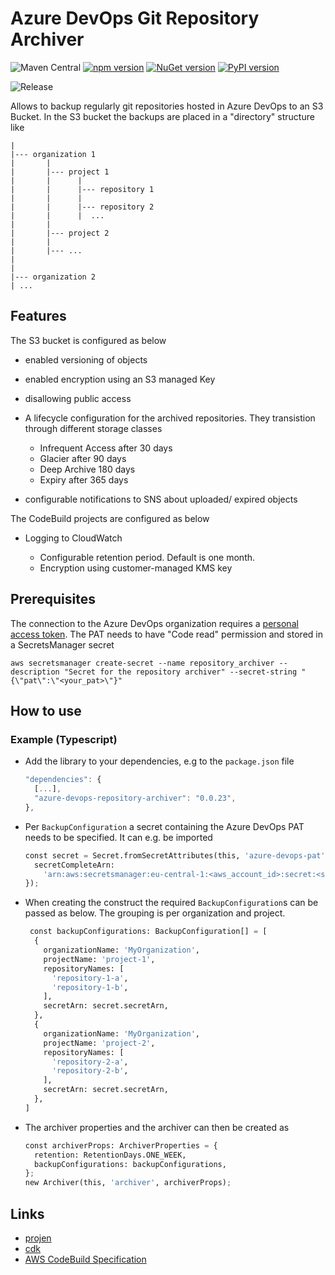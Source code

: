 # Azure DevOps Git Repository Archiver

![Maven Central](https://img.shields.io/maven-central/v/io.github.stefanfreitag/azureS3RepositoryArchiver?color=green&style=flat-square)
[![npm version](https://badge.fury.io/js/azure-devops-repository-archiver.svg)](https://badge.fury.io/js/azure-devops-repository-archiver)
[![NuGet version](https://badge.fury.io/nu/Io.Github.StefanFreitag.AzureS3RepositoryArchiver.svg)](https://badge.fury.io/nu/Io.Github.StefanFreitag.AzureS3RepositoryArchiver)
[![PyPI version](https://badge.fury.io/py/azure-devops-repository-archiver.svg)](https://badge.fury.io/py/azure-devops-repository-archiver)

![Release](https://github.com/stefanfreitag/azure_s3_repository_archiver/workflows/release/badge.svg)

Allows to backup regularly git repositories hosted in Azure DevOps to an S3 Bucket.
In the S3 bucket the backups are placed in a "directory" structure like

```plain
|
|--- organization 1
|       |
|       |--- project 1
|       |      |
|       |      |--- repository 1
|       |      |
|       |      |--- repository 2
|       |      |  ...
|       |
|       |--- project 2
|       |
|       |--- ...
|
|
|--- organization 2
| ...
```

## Features

The S3 bucket is configured as below

* enabled versioning of objects
* enabled encryption using an S3 managed Key
* disallowing public access
* A lifecycle configuration for the archived repositories. They transistion
  through different storage classes

  * Infrequent Access after 30 days
  * Glacier after 90 days
  * Deep Archive 180 days
  * Expiry after 365 days
* configurable notifications to SNS about uploaded/ expired objects

The CodeBuild projects are configured as below

* Logging to CloudWatch

  * Configurable retention period. Default is one month.
  * Encryption using customer-managed KMS key

## Prerequisites

The connection to the Azure DevOps organization requires a [personal access
token](https://learn.microsoft.com/en-us/azure/devops/organizations/accounts/use-personal-access-tokens-to-authenticate).
The PAT needs to have "Code read" permission and stored in a SecretsManager secret

```shell
aws secretsmanager create-secret --name repository_archiver --description "Secret for the repository archiver" --secret-string "{\"pat\":\"<your_pat>\"}"
```

## How to use

### Example (Typescript)

* Add the library to your dependencies, e.g to the `package.json` file

  ```javascript
  "dependencies": {
    [...],
    "azure-devops-repository-archiver": "0.0.23",
  },
  ```
* Per `BackupConfiguration` a secret containing the Azure DevOps PAT needs to be
  specified. It can e.g. be imported

  ```python
  const secret = Secret.fromSecretAttributes(this, 'azure-devops-pat', {
    secretCompleteArn:
      'arn:aws:secretsmanager:eu-central-1:<aws_account_id>:secret:<secret_name>',
  });
  ```
* When creating the construct the required `BackupConfiguration`s can be passed
  as below. The grouping is per organization and project.

  ```python
   const backupConfigurations: BackupConfiguration[] = [
    {
      organizationName: 'MyOrganization',
      projectName: 'project-1',
      repositoryNames: [
        'repository-1-a',
        'repository-1-b',
      ],
      secretArn: secret.secretArn,
    },
    {
      organizationName: 'MyOrganization',
      projectName: 'project-2',
      repositoryNames: [
        'repository-2-a',
        'repository-2-b',
      ],
      secretArn: secret.secretArn,
    },
  ]
  ```
* The archiver properties and the archiver can then be created as

  ```python
  const archiverProps: ArchiverProperties = {
    retention: RetentionDays.ONE_WEEK,
    backupConfigurations: backupConfigurations,
  };
  new Archiver(this, 'archiver', archiverProps);
  ```

## Links

* [projen](https://github.com/projen/projen)
* [cdk](https://github.com/aws/aws-cdk)
* [AWS CodeBuild Specification](https://docs.aws.amazon.com/codebuild/latest/userguide/build-spec-ref.html)
